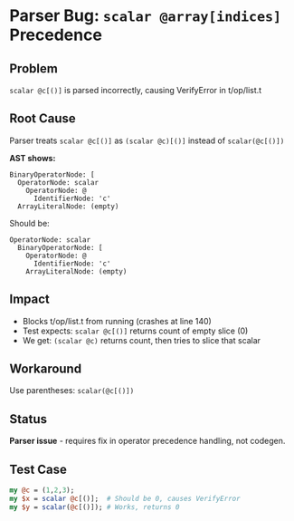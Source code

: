 # Parser Bug: `scalar @array[indices]` Precedence

## Problem
`scalar @c[()]` is parsed incorrectly, causing VerifyError in t/op/list.t

## Root Cause
Parser treats `scalar @c[()]` as `(scalar @c)[()]` instead of `scalar(@c[()])`

**AST shows:**
```
BinaryOperatorNode: [
  OperatorNode: scalar
    OperatorNode: @
      IdentifierNode: 'c'
  ArrayLiteralNode: (empty)
```

Should be:
```
OperatorNode: scalar
  BinaryOperatorNode: [
    OperatorNode: @
      IdentifierNode: 'c'
    ArrayLiteralNode: (empty)
```

## Impact
- Blocks t/op/list.t from running (crashes at line 140)
- Test expects: `scalar @c[()]` returns count of empty slice (0)
- We get: `(scalar @c)` returns count, then tries to slice that scalar

## Workaround
Use parentheses: `scalar(@c[()])`

## Status
**Parser issue** - requires fix in operator precedence handling, not codegen.

## Test Case
```perl
my @c = (1,2,3);
my $x = scalar @c[()];  # Should be 0, causes VerifyError
my $y = scalar(@c[()]); # Works, returns 0
```
